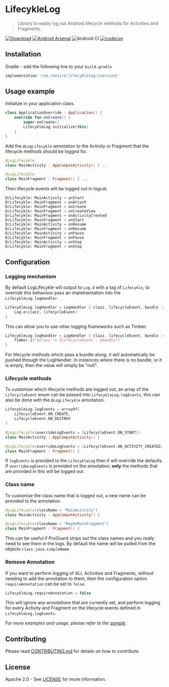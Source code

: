 # LifecykleLog  

> Library to easily log out Android lifecycle methods for Activities and Fragments.

[![Download](https://api.bintray.com/packages/chesire/LifecykleLog/lifecyklelog/images/download.svg)](https://bintray.com/chesire/LifecykleLog/lifecyklelog/_latestVersion)
[![Android Arsenal](https://img.shields.io/badge/Android%20Arsenal-LifecykleLog-brightgreen.svg?style=flat)](https://android-arsenal.com/details/1/7752)
![Android CI](https://github.com/Chesire/LifecykleLog/workflows/Android%20CI/badge.svg)
[![codecov](https://codecov.io/gh/Chesire/LifecykleLog/branch/master/graph/badge.svg)](https://codecov.io/gh/Chesire/LifecykleLog)


## Installation

Gradle - add the following line to your `build.gradle`

```groovy
implementation 'com.chesire:lifecyklelog:{version}'
```

## Usage example

Initialize in your application class.

```kotlin
class ApplicationOverride : Application() {
    override fun onCreate() {
        super.onCreate()
        LifecykleLog.initialize(this)
    }
}
```

Add the `@LogLifecykle` annotation to the Activity or Fragment that the lifecycle methods should be logged for.

```kotlin
@LogLifecykle
class MainActivity : AppCompatActivity() { ...

@LogLifecykle
class MainFragment : Fragment() { ...
```

Then lifecycle events will be logged out in logcat.

```
D/Lifecykle: MainActivity ⇀ onStart
D/Lifecykle: MainFragment ⇀ onAttach
D/Lifecykle: MainFragment ⇀ onCreate
D/Lifecykle: MainFragment ⇀ onCreateView
D/Lifecykle: MainFragment ⇀ onActivityCreated
D/Lifecykle: MainFragment ⇀ onStart
D/Lifecykle: MainActivity ⇀ onResume
D/Lifecykle: MainFragment ⇀ onResume
D/Lifecykle: MainActivity ⇀ onPause
D/Lifecykle: MainFragment ⇀ onPause
D/Lifecykle: MainActivity ⇀ onStop
D/Lifecykle: MainFragment ⇀ onStop
```

## Configuration

### Logging mechanism
By default LogLifecykle will output to `Log.d` with a tag of `Lifecykle`, to override this behaviour pass an implementation into the `LifecykleLog.logHandler`.

```kotlin
LifecykleLog.logHandler = LogHandler { clazz, lifecycleEvent, bundle ->
    Log.e(clazz, lifecycleEvent) 
}
```

This can allow you to use other logging frameworks such as Timber.

```kotlin
LifecykleLog.logHandler = LogHandler { clazz, lifecycleEvent, bundle ->
    Timber.i("$clazz -> $lifecycleEvent - $bundle")
}
```

For lifecycle methods which pass a bundle along, it will automatically be pushed
through the LogHandler. In instances where there is no bundle, or it is empty,
then the value will simply be "null".

### Lifecycle methods
To customise which lifecycle methods are logged out, an array of the `LifecycleEvent` enum can be passed into  `LifecykleLog.logEvents`, this can also be done with the `@LogLifecykle` annotation.

```kotlin
LifecykleLog.logEvents = arrayOf(
    LifecycleEvent.ON_CREATE, 
    LifecycleEvent.ON_DESTROY
)

@LogLifecykle(overrideLogEvents = [LifecycleEvent.ON_START])
class MainActivity : AppCompatActivity() {

@LogLifecykle(overrideLogEvents = [LifecycleEvent.ON_ACTIVITY_CREATED, LifecycleEvent.ON_ATTACH])
class MainFragment : Fragment() {
```
If `logEvents` is provided to the `LifecykleLog` then it will override the defaults.  
If `overrideLogEvents` is provided on the annotation, **only** the methods that are provided in this will be logged out.

### Class name
To customise the class name that is logged out, a new name can be provided to the annotation.

```kotlin
@LogLifecykle(className = "MainActivity")
class MainActivity : AppCompatActivity() {

@LogLifecykle(className = "MaybeMainFragment")
class MainFragment : Fragment() {
```

This can be useful if ProGuard strips out the class names and you really need to see them in the logs. By default the name will be pulled from the objects `class.java.simpleName`.

### Remove Annotation

If you want to perform logging of *ALL* Activities and Fragments, without
needing to add the annotation to them, then the configuration option
`requireAnnotation` can be set to `false`.

```kotlin
LifecykleLog.requireAnnotation = false
```

This will ignore any annotations that are currently set, and perform logging for
every Activity and Fragment on the lifecycle events defined in
`LifecykleLog.logEvents`.

_For more examples and usage, please refer to the [sample](https://github.com/Chesire/LifecykleLog/tree/master/lifecyklelog-sample)._


## Contributing
Please read [CONTRIBUTING.md](https://github.com/Chesire/LifecykleLog/blob/master/CONTRIBUTING.md) for details on how to contribute.


## License
Apache 2.0 - See [LICENSE](https://github.com/Chesire/LifecykleLog/blob/master/LICENSE) for more information.
